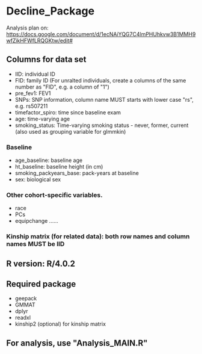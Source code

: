 # Decline_Package
Analysis plan on:  https://docs.google.com/document/d/1ecNAiYQG7C4lmPHUhkvw3B1MMH9wfZikHFWfLRQGKtw/edit#



## Columns for data set 
  * IID:                    individual ID
  * FID:                    family ID     (For unralted individuals, create a columns of the same number as "FID", e.g. a column of "1")
  * pre_fev1:               FEV1           
  * SNPs:                   SNP information, column name MUST starts with lower case "rs", e.g. rs507211
  * timefactor_spiro:       time since baseline exam
  * age:                    time-varying age
  * smoking_status:         Time-varying smoking status - never, former, current  (also used as grouping variable for glmmkin)

### Baseline 
  * age_baseline:           baseline age
  * ht_baseline:            baseline height (in cm)
  * smoking_packyears_base: pack-years at baseline
  * sex:                    biological sex
 
### Other cohort-specific variables.
  * race
  * PCs 
  * equipchange ......


### Kinship matrix (for related data):   both row names and column names MUST be IID      
      




## R version: R/4.0.2

## Required package
  * geepack
  * GMMAT
  * dplyr
  * readxl
  * kinship2 (optional) for kinship matrix






## For analysis, use **"Analysis_MAIN.R"**
